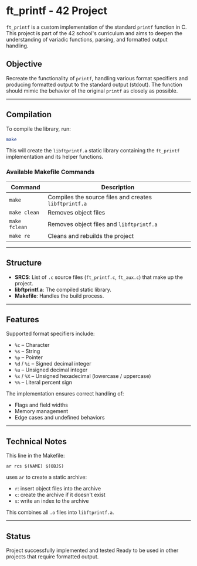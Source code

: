 # ft_printf - 42 Project

`ft_printf` is a custom implementation of the standard `printf` function in C. This project is part of the 42 school's curriculum and aims to deepen the understanding of variadic functions, parsing, and formatted output handling.

## Objective

Recreate the functionality of `printf`, handling various format specifiers and producing formatted output to the standard output (stdout). The function should mimic the behavior of the original `printf` as closely as possible.

---

## Compilation

To compile the library, run:

```bash
make
```

This will create the `libftprintf.a` static library containing the `ft_printf` implementation and its helper functions.

### Available Makefile Commands

| Command       | Description                                  |
|---------------|----------------------------------------------|
| `make`        | Compiles the source files and creates `libftprintf.a` |
| `make clean`  | Removes object files                         |
| `make fclean` | Removes object files and `libftprintf.a`     |
| `make re`     | Cleans and rebuilds the project              |

---

## Structure

- **SRCS**: List of `.c` source files (`ft_printf.c`, `ft_aux.c`) that make up the project.
- **libftprintf.a**: The compiled static library.
- **Makefile**: Handles the build process.

---

## Features

Supported format specifiers include:
- `%c` – Character
- `%s` – String
- `%p` – Pointer
- `%d` / `%i` – Signed decimal integer
- `%u` – Unsigned decimal integer
- `%x` / `%X` – Unsigned hexadecimal (lowercase / uppercase)
- `%%` – Literal percent sign

The implementation ensures correct handling of:
- Flags and field widths
- Memory management
- Edge cases and undefined behaviors

---

## Technical Notes

This line in the Makefile:
```make
ar rcs $(NAME) $(OBJS)
```
uses `ar` to create a static archive:
- `r`: insert object files into the archive
- `c`: create the archive if it doesn't exist
- `s`: write an index to the archive

This combines all `.o` files into `libftprintf.a`.

---

## Status

Project successfully implemented and tested
Ready to be used in other projects that require formatted output.
